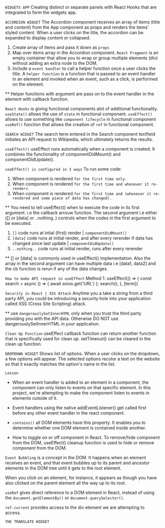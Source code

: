 `WIDGETS APP`
Creating distinct or separate panels with React Hooks that are integrated to form the widgets app.

`ACCORDION WIDGET`
The Accordion component receives an array of items (title and content) from the App component as props and renders the items' styled content. When a user clicks on the title, the accordion can be expanded to display content or collapsed.

1. Create array of items and pass it down as `props`
2. Map over items array in the Accordion component. `React Fragment` is an empty container that allow you to wrap or group multiple elements (div) without adding an extra node to the DOM.
3. Include a `event handler` to call a helper function once a user clicks the title. A `helper function` is a function that is passed to an event handler in an element and invoked when an event, such as a click, is performed on the element.

** Helper functions with argument are pass on to the event handler in the element with callback function.

`React Hooks` is giving functional components alot of additional functionality.
`useState()` allows the use of `state` in functional component.
`useEffect()` allows to use something like `component lifecycle` in functional component
`useRef()` function that allows the creation of `ref` in functional component.


`SEARCH WIDGET`
The search term entered in the Search component textfield initiates an API request to Wikipedia, which ultimately returns the results.

`useEffect()` useEffect runs automatically when a component is created. It combines the functionality of componentDidMount() and componentDidUpdate().

`useEffect() is configured in 3 ways`
To run some code:
1. When component is rendered `for the first time only.`
2. When component is rendered `for the first time and whenever it re-renders`
3. When component is rendered `for the first time and (whenever it re-rendered and some piece of data has changed).`


** You need to tell useEffect() when to execute the code in its first argument. i.e the callback arrouw function. The second argument i.e either ([] or [data] or ..nothing..) controls when the codes in the first argument to be executed.

1. `[]` code runs at intial (first) render | `componentDidMount()`
2. `[data]` code runs at initial render, and after every rerender if data has changed since last update | `componentDidUpdate()`
3. `..nothing..` code runs at initial render, runs after every rerender

** [] or [data] is commonly used in useEffect() implementation. Also the array in the second argument can have multiple data i.e [data1, data2] and the cb function is rerun if any of the data changes.

`How to make API request in useEffect`
Method 1:
useEffect(() => {
    const search = async () => {
        await axios.get('URL')
    };
    search();
}, [term])

`Security in React | XSS Attack`
Anytime you a take a string from a third party API, you could be introducing a security hole into your application called XSS (Cross Site Scripting) attack.

** use `dangerouslySetInnerHTML` only when you trust the third party providing you with the API data. Otherwise DO NOT use dangerouslySetInnerHTML in your application.

`Clean Up Function`
useEffect callback function can return another function that is specifically used for clean up. setTimeout() can be cleared in the clean up function.

`DROPDOWN WIDGET`
Shows list of options. When a user clicks on the dropdown, a few options will appear. The selected options recolor a text on the website so that it exactly matches the option's name in the list.

`Lesson`
- When an event handler is added to an element in a component, the component can only listen to events on that specific element. In this project, we're attempting to make the component listen to events in elements outside of it.

- Event handlers using the native addEventListener() get called first before any other event handler in the react component.

- `contains()` all DOM elements have this property. It enables you to determine whether one DOM element is contained inside another.

- How to toggle on or off component in React. To remove/hide component from the DOM, useEffect() cleanup function is used to hide or remove component from the DOM.

`Event Bubbling`
is a concept in the DOM. It happens when an element receives an event, and that event bubbles up to its parent and ancestor elements in the DOM tree until it gets to the root element.

When you click on an element, for instance, it appears as though you have also clicked on the parent element all the way up to its root.

`useRef`
gives direct reference to a DOM element in React, instead of using the `document.getElementBy()` or `document.querySelector()`.

`ref.current` provides access to the div element we are attempting to access.



`THE TRANSLATE WIDGET`